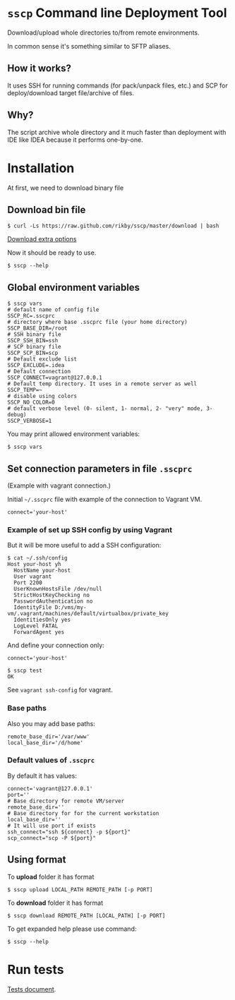 # `sscp` Command line Deployment Tool
Download/upload whole directories to/from remote environments.

In common sense it's something similar to SFTP aliases.

## How it works?
It uses SSH for running commands (for pack/unpack files, etc.) and SCP for deploy/download target file/archive of files.

## Why?
The script archive whole directory and it much faster than deployment with IDE like IDEA because it performs one-by-one.

# Installation
At first, we need to download binary file
## Download bin file
```shell
$ curl -Ls https://raw.github.com/rikby/sscp/master/download | bash
```
[Download extra options](doc/download.md)

Now it should be ready to use.
```shell
$ sscp --help
```

## Global environment variables
```
$ sscp vars
# default name of config file
SSCP_RC=.sscprc
# directory where base .sscprc file (your home directory)
SSCP_BASE_DIR=/root
# SSH binary file
SSCP_SSH_BIN=ssh
# SCP binary file
SSCP_SCP_BIN=scp
# Default exclude list
SSCP_EXCLUDE=.idea
# Default connection
SSCP_CONNECT=vagrant@127.0.0.1
# Default temp directory. It uses in a remote server as well
SSCP_TEMP=~
# disable using colors
SSCP_NO_COLOR=0
# default verbose level (0- silent, 1- normal, 2- "very" mode, 3- debug)
SSCP_VERBOSE=1
```

You may print allowed environment variables:
```
$ sscp vars
```

## Set connection parameters in file `.sscprc`
(Example with vagrant connection.)

Initial `~/.sscprc` file with example of the connection to Vagrant VM.
```shell
connect='your-host'
```

### Example of set up SSH config by using Vagrant
But it will be more useful to add a SSH configuration:
```
$ cat ~/.ssh/config
Host your-host yh
  HostName your-host
  User vagrant
  Port 2200
  UserKnownHostsFile /dev/null
  StrictHostKeyChecking no
  PasswordAuthentication no
  IdentityFile D:/vms/my-vm/.vagrant/machines/default/virtualbox/private_key
  IdentitiesOnly yes
  LogLevel FATAL
  ForwardAgent yes
```
And define your connection only:
```shell
connect='your-host'
```

```
$ sscp test
OK
```

See `vagrant ssh-config` for vagrant.

### Base paths
Also you may add base paths:
```shell
remote_base_dir='/var/www'
local_base_dir='/d/home'
```
### Default values of `.sscprc`
By default it has values:
```shell
connect='vagrant@127.0.0.1'
port=''
# Base directory for remote VM/server
remote_base_dir=''
# Base directory for for the current workstation
local_base_dir=''
# It will use port if exists
ssh_connect="ssh ${connect} -p ${port}"
scp_connect="scp -P ${port}"
```

## Using format
To **upload** folder it has format
```shell
$ sscp upload LOCAL_PATH REMOTE_PATH [-p PORT]
```
To **download** folder it has format
```shell
$ sscp download REMOTE_PATH [LOCAL_PATH] [-p PORT]
```
To get expanded help please use command:
```shell
$ sscp --help
```

# Run tests
[Tests document](doc/run-tests.md).
